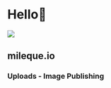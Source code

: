 <h1>Hello👋</h1>
    <img src="https://telegra.ph/file/8faf87902774e452f1402.jpg">
  
## mileque.io 
### Uploads - Image Publishing

